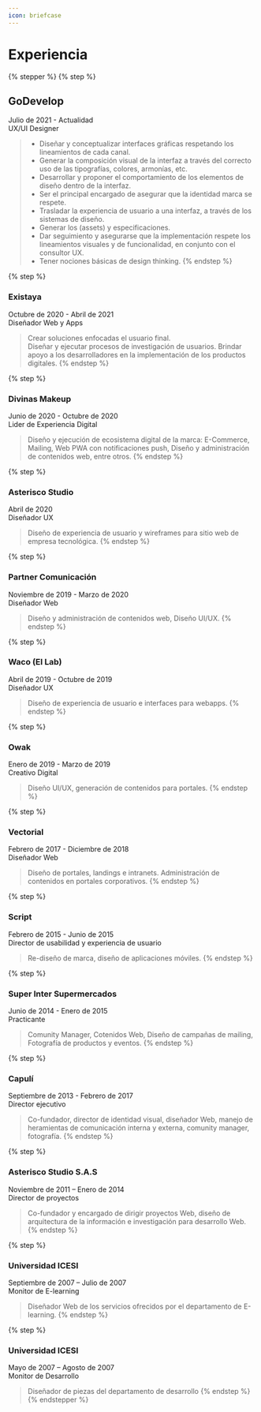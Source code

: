 ```yaml
---
icon: briefcase
---
```


# Experiencia

{% stepper %}
{% step %}
## GoDevelop

Julio de 2021 - Actualidad\
UX/UI Designer

> * Diseñar y conceptualizar interfaces gráficas respetando los lineamientos de cada canal.&#x20;
> * Generar la composición visual de la interfaz a través del correcto uso de las tipografías, colores, armonías, etc.&#x20;
> * Desarrollar y proponer el comportamiento de los elementos de diseño dentro de la interfaz.&#x20;
> * Ser el principal encargado de asegurar que la identidad marca se respete.&#x20;
> * Trasladar la experiencia de usuario a una interfaz, a través de los sistemas de diseño.&#x20;
> * Generar los (assets) y especificaciones.&#x20;
> * Dar seguimiento y asegurarse que la implementación respete los lineamientos visuales y de funcionalidad, en conjunto con el consultor UX.&#x20;
> * Tener nociones básicas de design thinking.&#x20;
{% endstep %}

{% step %}
### Existaya

Octubre de 2020 - Abril de 2021\
Diseñador Web y Apps

> Crear soluciones enfocadas el usuario final.\
> Diseñar y ejecutar procesos de investigación de usuarios. Brindar apoyo a los desarrolladores en la implementación de los productos digitales.
{% endstep %}

{% step %}
### Divinas Makeup

Junio de 2020 - Octubre de 2020\
Lider de Experiencia Digital

> Diseño y ejecución de ecosistema digital de la marca: E-Commerce, Mailing, Web PWA con notificaciones push, Diseño y administración de contenidos web, entre otros.
{% endstep %}

{% step %}
### Asterisco Studio

Abril de 2020\
Diseñador UX

> Diseño de experiencia de usuario y wireframes para sitio web de empresa tecnológica.
{% endstep %}

{% step %}
### Partner Comunicación

Noviembre de 2019 - Marzo de 2020\
Diseñador Web

> Diseño y administración de contenidos web, Diseño UI/UX.
{% endstep %}

{% step %}
### Waco (El Lab)

Abril de 2019 - Octubre de 2019\
Diseñador UX

> Diseño de experiencia de usuario e interfaces para webapps.
{% endstep %}

{% step %}
### Owak

Enero de 2019 - Marzo de 2019\
Creativo Digital

> Diseño UI/UX, generación de contenidos para portales.
{% endstep %}

{% step %}
### Vectorial

Febrero de 2017 - Diciembre de 2018\
Diseñador Web

> Diseño de portales, landings e intranets. Administración de contenidos en portales corporativos.
{% endstep %}

{% step %}
### Script

Febrero de 2015 - Junio de 2015\
Director de usabilidad y experiencia de usuario

> Re-diseño de marca, diseño de aplicaciones móviles.
{% endstep %}

{% step %}
### Super Inter Supermercados

Junio de 2014 - Enero de 2015\
Practicante

> Comunity Manager, Cotenidos Web, Diseño de campañas de mailing, Fotografía de productos y eventos.
{% endstep %}

{% step %}
### Capulí

Septiembre de 2013 - Febrero de 2017\
Director ejecutivo

> Co-fundador, director de identidad visual, diseñador Web, manejo de heramientas de comunicación interna y externa, comunity manager, fotografía.
{% endstep %}

{% step %}
### Asterisco Studio S.A.S

Noviembre de 2011 – Enero de 2014\
Director de proyectos

> Co-fundador y encargado de dirigir proyectos Web, diseño de arquitectura de la información e investigación para desarrollo Web.
{% endstep %}

{% step %}
### Universidad ICESI

Septiembre de 2007 – Julio de 2007\
Monitor de E-learning

> Diseñador Web de los servicios ofrecidos por el departamento de E-learning.
{% endstep %}


{% step %}
### Universidad ICESI

Mayo de 2007 – Agosto de 2007\
Monitor de Desarrollo

> Diseñador de piezas del departamento de desarrollo
{% endstep %}
{% endstepper %}
